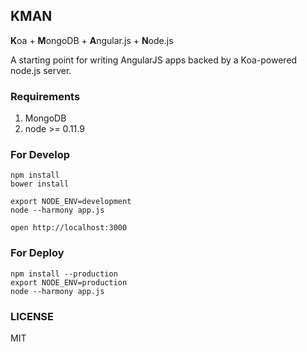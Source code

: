 ## KMAN
<strong>K</strong>oa + <strong>M</strong>ongoDB  + <strong>A</strong>ngular.js + <strong>N</strong>ode.js

A starting point for writing AngularJS apps backed by a Koa-powered node.js server.

### Requirements
1. MongoDB
2. node >= 0.11.9

### For Develop

    npm install
    bower install

    export NODE_ENV=development
    node --harmony app.js

    open http://localhost:3000

### For Deploy

    npm install --production
    export NODE_ENV=production
    node --harmony app.js

### LICENSE
MIT